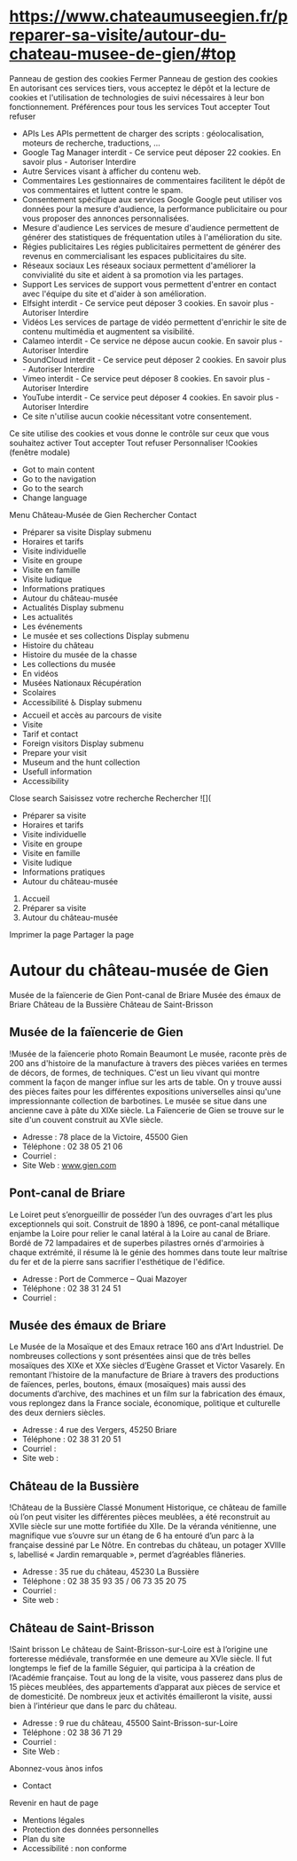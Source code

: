 # https://www.chateaumuseegien.fr/preparer-sa-visite/autour-du-chateau-musee-de-gien/#top

Panneau de gestion des cookies
Fermer 
Panneau de gestion des cookies
En autorisant ces services tiers, vous acceptez le dépôt et la lecture de cookies et l'utilisation de technologies de suivi nécessaires à leur bon fonctionnement. 
Préférences pour tous les services
Tout accepter Tout refuser 
 * APIs
Les APIs permettent de charger des scripts : géolocalisation, moteurs de recherche, traductions, ... 
 * Google Tag Manager
interdit - Ce service peut déposer 22 cookies.
En savoir plus - 
Autoriser Interdire 
 * Autre
Services visant à afficher du contenu web. 
 * Commentaires
Les gestionnaires de commentaires facilitent le dépôt de vos commentaires et luttent contre le spam. 
 * Consentement spécifique aux services Google
Google peut utiliser vos données pour la mesure d'audience, la performance publicitaire ou pour vous proposer des annonces personnalisées. 
 * Mesure d'audience
Les services de mesure d'audience permettent de générer des statistiques de fréquentation utiles à l'amélioration du site. 
 * Régies publicitaires
Les régies publicitaires permettent de générer des revenus en commercialisant les espaces publicitaires du site. 
 * Réseaux sociaux
Les réseaux sociaux permettent d'améliorer la convivialité du site et aident à sa promotion via les partages. 
 * Support
Les services de support vous permettent d'entrer en contact avec l'équipe du site et d'aider à son amélioration. 
 * Elfsight
interdit - Ce service peut déposer 3 cookies.
En savoir plus - 
Autoriser Interdire 
 * Vidéos
Les services de partage de vidéo permettent d'enrichir le site de contenu multimédia et augmentent sa visibilité. 
 * Calameo
interdit - Ce service ne dépose aucun cookie.
En savoir plus - 
Autoriser Interdire 
 * SoundCloud
interdit - Ce service peut déposer 2 cookies.
En savoir plus - 
Autoriser Interdire 
 * Vimeo
interdit - Ce service peut déposer 8 cookies.
En savoir plus - 
Autoriser Interdire 
 * YouTube
interdit - Ce service peut déposer 4 cookies.
En savoir plus - 
Autoriser Interdire 
 * Ce site n'utilise aucun cookie nécessitant votre consentement.

Ce site utilise des cookies et vous donne le contrôle sur ceux que vous souhaitez activer Tout accepter Tout refuser Personnaliser 
!Cookies \(fenêtre modale\)
 * Got to main content
 * Go to the navigation
 * Go to the search
 * Change language

Menu Château-Musée de Gien Rechercher
Contact
 * Préparer sa visite Display submenu
 * Horaires et tarifs
 * Visite individuelle
 * Visite en groupe
 * Visite en famille
 * Visite ludique
 * Informations pratiques
 * Autour du château-musée
 * Actualités Display submenu
 * Les actualités
 * Les événements
 * Le musée et ses collections Display submenu
 * Histoire du château
 * Histoire du musée de la chasse
 * Les collections du musée
 * En vidéos
 * Musées Nationaux Récupération
 * Scolaires
 * Accessibilité ♿ Display submenu
 * Accueil et accès au parcours de visite
 * Visite
 * Tarif et contact
 * Foreign visitors Display submenu
 * Prepare your visit
 * Museum and the hunt collection
 * Usefull information
 * Accessibility

Close search
Saisissez votre recherche Rechercher
![](
 * Préparer sa visite
 * Horaires et tarifs
 * Visite individuelle
 * Visite en groupe
 * Visite en famille
 * Visite ludique
 * Informations pratiques
 * Autour du château-musée

 1. Accueil
 2. Préparer sa visite
 3. Autour du château-musée 

Imprimer la page
Partager la page
# Autour du château-musée de Gien
Musée de la faïencerie de Gien Pont-canal de Briare Musée des émaux de Briare Château de la Bussière Château de Saint-Brisson 
## Musée de la faïencerie de Gien 
!Musée de la faïencerie photo Romain Beaumont
Le musée, raconte près de 200 ans d'histoire de la manufacture à travers des pièces variées en termes de décors, de formes, de techniques. C'est un lieu vivant qui montre comment la façon de manger influe sur les arts de table. On y trouve aussi des pièces faites pour les différentes expositions universelles ainsi qu'une impressionnante collection de barbotines. Le musée se situe dans une ancienne cave à pâte du XIXe siècle. La Faïencerie de Gien se trouve sur le site d'un couvent construit au XVIe siècle.
 * Adresse : 78 place de la Victoire, 45500 Gien
 * Téléphone : 02 38 05 21 06
 * Courriel : 
 * Site Web : www.gien.com

## Pont-canal de Briare 
Le Loiret peut s’enorgueillir de posséder l’un des ouvrages d'art les plus exceptionnels qui soit. Construit de 1890 à 1896, ce pont-canal métallique enjambe la Loire pour relier le canal latéral à la Loire au canal de Briare. Bordé de 72 lampadaires et de superbes pilastres ornés d'armoiries à chaque extrémité, il résume là le génie des hommes dans toute leur maîtrise du fer et de la pierre sans sacrifier l'esthétique de l'édifice.
 * Adresse : Port de Commerce – Quai Mazoyer
 * Téléphone : 02 38 31 24 51
 * Courriel : 

## Musée des émaux de Briare 
Le Musée de la Mosaïque et des Emaux retrace 160 ans d'Art Industriel. De nombreuses collections y sont présentées ainsi que de très belles mosaïques des XIXe et XXe siècles d’Eugène Grasset et Victor Vasarely. En remontant l’histoire de la manufacture de Briare à travers des productions de faïences, perles, boutons, émaux (mosaïques) mais aussi des documents d’archive, des machines et un film sur la fabrication des émaux, vous replongez dans la France sociale, économique, politique et culturelle des deux derniers siècles.
 * Adresse : 4 rue des Vergers, 45250 Briare
 * Téléphone : 02 38 31 20 51
 * Courriel : 
 * Site web : 

## Château de la Bussière 
!Château de la Bussière
Classé Monument Historique, ce château de famille où l’on peut visiter les différentes pièces meublées, a été reconstruit au XVIIe siècle sur une motte fortifiée du XIIe. De la véranda vénitienne, une magnifique vue s’ouvre sur un étang de 6 ha entouré d’un parc à la française dessiné par Le Nôtre. En contrebas du château, un potager XVIIIe s, labellisé « Jardin remarquable », permet d’agréables flâneries.
 * Adresse : 35 rue du château, 45230 La Bussière
 * Téléphone : 02 38 35 93 35 / 06 73 35 20 75
 * Courriel : 
 * Site web : 

## Château de Saint-Brisson 
!Saint brisson
Le château de Saint-Brisson-sur-Loire est à l’origine une forteresse médiévale, transformée en une demeure au XVIe siècle. Il fut longtemps le fief de la famille Séguier, qui participa à la création de l’Académie française. Tout au long de la visite, vous passerez dans plus de 15 pièces meublées, des appartements d’apparat aux pièces de service et de domesticité. De nombreux jeux et activités émailleront la visite, aussi bien à l’intérieur que dans le parc du château.
 * Adresse : 9 rue du château, 45500 Saint-Brisson-sur-Loire
 * Téléphone : 02 38 36 71 29
 * Courriel : 
 * Site Web : 

Abonnez-vous ànos infos
 * Contact

Revenir en haut de page
 * Mentions légales
 * Protection des données personnelles
 * Plan du site
 * Accessibilité : non conforme
